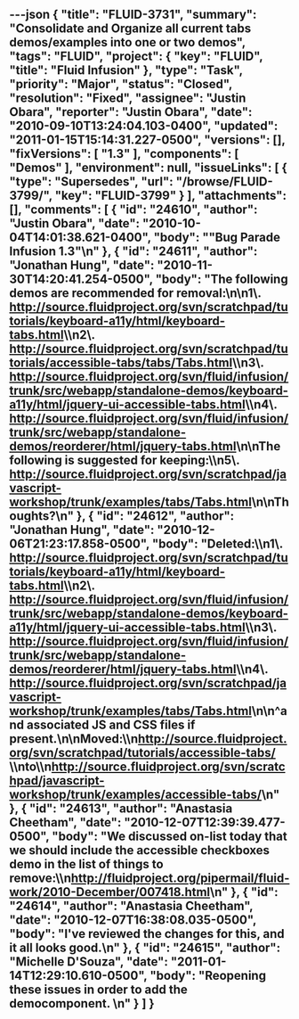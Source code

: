 ---json
{
  "title": "FLUID-3731",
  "summary": "Consolidate and Organize all current tabs demos/examples into one or two demos",
  "tags": "FLUID",
  "project": {
    "key": "FLUID",
    "title": "Fluid Infusion"
  },
  "type": "Task",
  "priority": "Major",
  "status": "Closed",
  "resolution": "Fixed",
  "assignee": "Justin Obara",
  "reporter": "Justin Obara",
  "date": "2010-09-10T13:24:04.103-0400",
  "updated": "2011-01-15T15:14:31.227-0500",
  "versions": [],
  "fixVersions": [
    "1.3"
  ],
  "components": [
    "Demos"
  ],
  "environment": null,
  "issueLinks": [
    {
      "type": "Supersedes",
      "url": "/browse/FLUID-3799/",
      "key": "FLUID-3799"
    }
  ],
  "attachments": [],
  "comments": [
    {
      "id": "24610",
      "author": "Justin Obara",
      "date": "2010-10-04T14:01:38.621-0400",
      "body": "\"Bug Parade Infusion 1.3\"\n"
    },
    {
      "id": "24611",
      "author": "Jonathan Hung",
      "date": "2010-11-30T14:20:41.254-0500",
      "body": "The following demos are recommended for removal:\n\n1\\. <http://source.fluidproject.org/svn/scratchpad/tutorials/keyboard-a11y/html/keyboard-tabs.html>\\\n2\\. <http://source.fluidproject.org/svn/scratchpad/tutorials/accessible-tabs/tabs/Tabs.html>\\\n3\\. <http://source.fluidproject.org/svn/fluid/infusion/trunk/src/webapp/standalone-demos/keyboard-a11y/html/jquery-ui-accessible-tabs.html>\\\n4\\. <http://source.fluidproject.org/svn/fluid/infusion/trunk/src/webapp/standalone-demos/reorderer/html/jquery-tabs.html>\n\nThe following is suggested for keeping:\\\n5\\. <http://source.fluidproject.org/svn/scratchpad/javascript-workshop/trunk/examples/tabs/Tabs.html>\n\nThoughts?\n"
    },
    {
      "id": "24612",
      "author": "Jonathan Hung",
      "date": "2010-12-06T21:23:17.858-0500",
      "body": "Deleted:\\\n1\\. <http://source.fluidproject.org/svn/scratchpad/tutorials/keyboard-a11y/html/keyboard-tabs.html>\\\n2\\. <http://source.fluidproject.org/svn/fluid/infusion/trunk/src/webapp/standalone-demos/keyboard-a11y/html/jquery-ui-accessible-tabs.html>\\\n3\\. <http://source.fluidproject.org/svn/fluid/infusion/trunk/src/webapp/standalone-demos/reorderer/html/jquery-tabs.html>\\\n4\\. <http://source.fluidproject.org/svn/scratchpad/javascript-workshop/trunk/examples/tabs/Tabs.html>\n\n^and associated JS and CSS files if present.\n\nMoved:\\\n<http://source.fluidproject.org/svn/scratchpad/tutorials/accessible-tabs/> \\\nto\\\n<http://source.fluidproject.org/svn/scratchpad/javascript-workshop/trunk/examples/accessible-tabs/>\n"
    },
    {
      "id": "24613",
      "author": "Anastasia Cheetham",
      "date": "2010-12-07T12:39:39.477-0500",
      "body": "We discussed on-list today that we should include the accessible checkboxes demo in the list of things to remove:\\\n<http://fluidproject.org/pipermail/fluid-work/2010-December/007418.html>\n"
    },
    {
      "id": "24614",
      "author": "Anastasia Cheetham",
      "date": "2010-12-07T16:38:08.035-0500",
      "body": "I've reviewed the changes for this, and it all looks good.\n"
    },
    {
      "id": "24615",
      "author": "Michelle D'Souza",
      "date": "2011-01-14T12:29:10.610-0500",
      "body": "Reopening these issues in order to add the democomponent.&#x20;\n"
    }
  ]
}
---

        